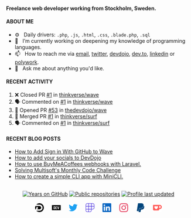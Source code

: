 #### Freelance web developer working from Stockholm, Sweden.

#### ABOUT ME

- ⚙️&nbsp;&nbsp; Daily drivers: `.php`, `.js`, `.html`, `.css`, `.blade.php`, `.sql`
- 🔭&nbsp;&nbsp; I’m currently working on deepening my knowledge of programming languages.
- 📫&nbsp;&nbsp; How to reach me via [email], [twitter], [devdojo], [dev.to], [linkedin] or [polywork].
- 💬&nbsp;&nbsp; Ask me about anything you'd like.

#### RECENT ACTIVITY

<!--START_SECTION:activity-->
1. ❌ Closed PR [#1](https://github.com/thinkverse/wave/pull/1) in [thinkverse/wave](https://github.com/thinkverse/wave)
2. 🗣 Commented on [#1](https://github.com/thinkverse/wave/issues/1) in [thinkverse/wave](https://github.com/thinkverse/wave)
3. 💪 Opened PR [#53](https://github.com/thedevdojo/wave/pull/53) in [thedevdojo/wave](https://github.com/thedevdojo/wave)
4. 🎉 Merged PR [#1](https://github.com/thinkverse/surf/pull/1) in [thinkverse/surf](https://github.com/thinkverse/surf)
5. 🗣 Commented on [#1](https://github.com/thinkverse/surf/issues/1) in [thinkverse/surf](https://github.com/thinkverse/surf)
<!--END_SECTION:activity-->

#### RECENT BLOG POSTS

<!-- DEVDOJO-POST-LIST:START -->
- [How to Add Sign in With GitHub to Wave](https://devdojo.com/thinkverse/how-to-add-sign-in-with-github-to-wave)
- [How to add your socials to DevDojo](https://devdojo.com/thinkverse/how-to-add-your-socials-to-devdojo)
- [How to use BuyMeACoffees webhooks with Laravel.](https://devdojo.com/thinkverse/how-to-use-bmcs-webhooks-with-laravel)
- [Solving Multisoft&#39;s Monthly Code Challenge](https://devdojo.com/thinkverse/solving-multisofts-monthly-code-challenge)
- [How to create a simple CLI app with MiniCLI.](https://devdojo.com/thinkverse/how-to-create-a-simple-cli-app-with-minicli)
<!-- DEVDOJO-POST-LIST:END -->

<p align="center">
<br>
<a href="https://badges.pufler.dev">
<img src="https://badges.pufler.dev/years/thinkverse?logo=github" alt="Years on GitHub"/></a>
<a href="https://badges.pufler.dev">
<img src="https://badges.pufler.dev/repos/thinkverse?logo=github" alt="Public repositories" /></a>
<a href="https://shields.io">
<img src="https://img.shields.io/github/last-commit/thinkverse/thinkverse?label=Profile%20Updated&logo=github" alt="Profile last updated"/></a>
<br><br>
<a href="https://devdojo.com/thinkverse">
<img src="./svg/devdojo.svg" alt="Thinkverse dev dojo profile" width="24px"/></a>
&emsp;
<a href="https://dev.to/thinkverse">
<img src="./svg/devto.svg" alt="Thinkverse dev to profile" width="24px"/></a>
&emsp;
<a href="https://twitter.com/thinkverse">
<img src="./svg/twitter.svg" alt="Thinkverse twitter profile" width="24px"/></a>
&emsp;
<a href="https://polywork.com/thinkverse">
<img src="./svg/polywork.svg" alt="Thinkverse poly work profile" width="24px"/></a>
&emsp;
<a href="https://linkedin.com/in/thinkverse">
<img src="./svg/linkedin.svg" alt="Thinkverse linked in profile" width="24px"/></a>
&emsp;
<a href= "https://instagram.com/thinkverse">
<img src="./svg/instagram.svg" alt="Thinkverse instagram profile" width="24px"/></a>
&emsp;
<a href="https://paypal.com/paypalme/thinkverse">
<img src="./svg/paypal.svg" alt="Thinkverse pay pal me profile" width="24px"/></a> 
&emsp;
<a href="https://ko-fi.com/thinkverse">
<img src="./svg/kofi.svg" alt="Thinkverse ko-fi profile" width="24px"/></a> 
</p>

[email]: mailto:work@hallberg.kim
[twitter]: https://twitter.com/thinkverse
[devdojo]: https://devdojo.com/thinkverse
[dev.to]: https://dev.to/thinkverse
[linkedin]: https://linkedin.com/in/thinkverse/
[polywork]: https://polywork.com/thinkverse
